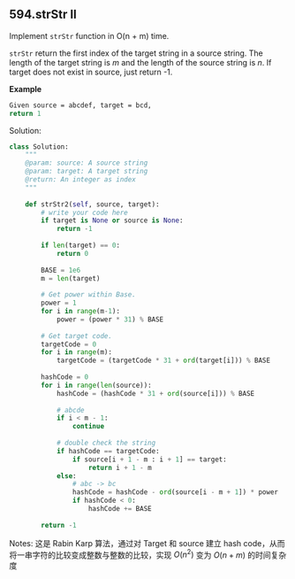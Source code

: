 ## 594.strStr II

Implement `strStr` function in O(n + m) time.

`strStr` return the first index of the target string in a source string. The length of the target string is *m* and the length of the source string is *n*.
If target does not exist in source, just return -1.

**Example**

```bash
Given source = abcdef, target = bcd, 
return 1
```



Solution:

```python
class Solution:
    """
    @param: source: A source string
    @param: target: A target string
    @return: An integer as index
    """
    
    def strStr2(self, source, target):
        # write your code here
        if target is None or source is None:
            return -1
        
        if len(target) == 0:
            return 0
            
        BASE = 1e6
        m = len(target)
        
        # Get power within Base.
        power = 1
        for i in range(m-1):
            power = (power * 31) % BASE
        
        # Get target code.
        targetCode = 0
        for i in range(m):
            targetCode = (targetCode * 31 + ord(target[i])) % BASE
            
        hashCode = 0
        for i in range(len(source)):
            hashCode = (hashCode * 31 + ord(source[i])) % BASE
            
            # abcde
            if i < m - 1:
                continue
            
            # double check the string
            if hashCode == targetCode:
                if source[i + 1 - m : i + 1] == target:
                    return i + 1 - m
            else:
                # abc -> bc
                hashCode = hashCode - ord(source[i - m + 1]) * power
                if hashCode < 0:
                    hashCode += BASE
        
        return -1
```



Notes: 这是 Rabin Karp 算法，通过对 Target 和 source 建立 hash code，从而将一串字符的比较变成整数与整数的比较，实现 $O(n^2)$ 变为 $O(n + m)$ 的时间复杂度
